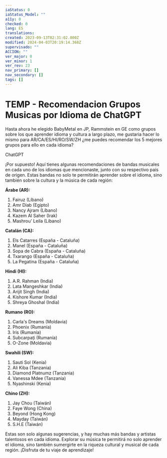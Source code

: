 ```yaml
---
iaStatus: 0
iaStatus_Model: ""
a11y: 0
checked: 0
lang: ES
translations: 
created: 2023-09-13T02:31:02.000Z
modified: 2024-04-03T20:19:14.368Z
supervisado: ""
ACCION: ""
ver_major: 0
ver_minor: 1
ver_rev: 23
nav_primary: []
nav_secondary: []
tags: []
---
```

# TEMP - Recomendacion Grupos Musicas por Idioma de ChatGPT

Hasta ahora he elegido BabyMetal en JP, Rammstein en GE como grupos sobre los que aprender idioma y cultura a largo plazo, me gustaria hacer lo mismo para AR/CA/ES/HI/RO/SW/ZH ¿me puedes recomendar los 5 mejores grupos para ello en cada idioma?

ChatGPT

¡Por supuesto! Aquí tienes algunas recomendaciones de bandas musicales en cada uno de los idiomas que mencionaste, junto con su respectivo país de origen. Estas bandas no solo te permitirán aprender sobre el idioma, sino también sobre la cultura y la música de cada región:

**Árabe (AR):**

1. Fairuz (Líbano)
2. Amr Diab (Egipto)
3. Nancy Ajram (Líbano)
4. Kazem Al Saher (Irak)
5. Mashrou' Leila (Líbano)

**Catalán (CA):**

1. Els Catarres (España - Cataluña)
2. Manel (España - Cataluña)
3. Sopa de Cabra (España - Cataluña)
4. Txarango (España - Cataluña)
5. La Pegatina (España - Cataluña)

**Hindi (HI):**

1. A.R. Rahman (India)
2. Lata Mangeshkar (India)
3. Arijit Singh (India)
4. Kishore Kumar (India)
5. Shreya Ghoshal (India)

**Rumano (RO):**

1. Carla's Dreams (Moldavia)
2. Phoenix (Rumanía)
3. Iris (Rumanía)
4. Subcarpați (Rumanía)
5. O-Zone (Moldavia)

**Swahili (SW):**

1. Sauti Sol (Kenia)
2. Ali Kiba (Tanzania)
3. Diamond Platnumz (Tanzania)
4. Vanessa Mdee (Tanzania)
5. Nyashinski (Kenia)

**Chino (ZH):**

1. Jay Chou (Taiwán)
2. Faye Wong (China)
3. Beyond (Hong Kong)
4. Mayday (Taiwán)
5. S.H.E (Taiwán)

Estas son solo algunas sugerencias, y hay muchas más bandas y artistas talentosos en cada idioma. Explorar su música te permitirá no solo aprender el idioma, sino también sumergirte en la riqueza cultural y musical de cada región. ¡Disfruta de tu viaje de aprendizaje!